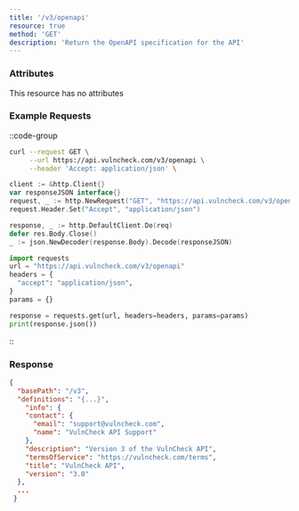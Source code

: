 ```yaml
---
title: '/v3/openapi'
resource: true
method: 'GET'
description: 'Return the OpenAPI specification for the API'
---
```


### Attributes

This resource has no attributes

### Example Requests

::code-group
```sh [curl]
curl --request GET \
     --url https://api.vulncheck.com/v3/openapi \
     --header 'Accept: application/json' \
```
```go [Go]
client := &http.Client{}
var responseJSON interface{}
request, _ := http.NewRequest("GET", "https://api.vulncheck.com/v3/openapi", nil)
request.Header.Set("Accept", "application/json")

response, _ := http.DefaultClient.Do(req)
defer res.Body.Close()
_ := json.NewDecoder(response.Body).Decode(responseJSON)
```

```python [Python]
import requests
url = "https://api.vulncheck.com/v3/openapi"
headers = {
  "accept": "application/json",
}
params = {}

response = requests.get(url, headers=headers, params=params)
print(response.json())
```
::

### Response

```json
{
  "basePath": "/v3",
  "definitions": "{...}",
    "info": {
    "contact": {
      "email": "support@vulncheck.com",
      "name": "VulnCheck API Support"
    },
    "description": "Version 3 of the VulnCheck API",
    "termsOfService": "https://vulncheck.com/terms",
    "title": "VulnCheck API",
    "version": "3.0"
  },
  ...
 }
```



